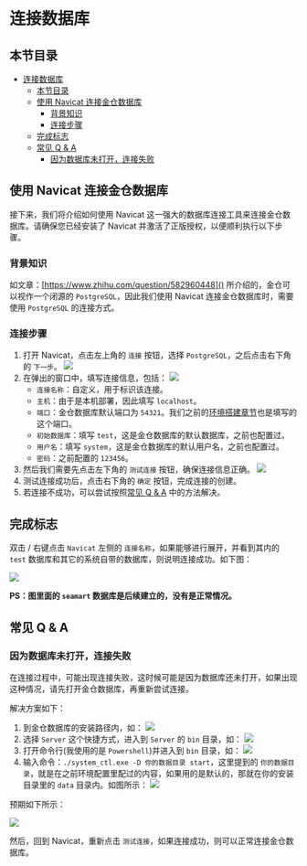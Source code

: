 # 连接数据库

## 本节目录

- [连接数据库](#连接数据库)
  - [本节目录](#本节目录)
  - [使用 Navicat 连接金仓数据库](#使用-navicat-连接金仓数据库)
    - [背景知识](#背景知识)
    - [连接步骤](#连接步骤)
  - [完成标志](#完成标志)
  - [常见 Q \& A](#常见-q--a)
    - [因为数据库未打开，连接失败](#因为数据库未打开连接失败)

## 使用 Navicat 连接金仓数据库

接下来，我们将介绍如何使用 Navicat 这一强大的数据库连接工具来连接金仓数据库。请确保您已经安装了 Navicat 并激活了正版授权，以便顺利执行以下步骤。

### 背景知识

如文章：[https://www.zhihu.com/question/582960448]() 所介绍的，金仓可以视作一个闭源的 `PostgreSQL`，因此我们使用 Navicat 连接金仓数据库时，需要使用 `PostgreSQL` 的连接方式。

### 连接步骤

1. 打开 Navicat，点击左上角的 `连接` 按钮，选择 `PostgreSQL`，之后点击右下角的 `下一步`。
   ![](./imgs/connect-db/choose_way.png)
2. 在弹出的窗口中，填写连接信息，包括：
   ![](./imgs/connect-db/message.png)
   - `连接名称`：自定义，用于标识该连接。
   - `主机`：由于是本机部署，因此填写 `localhost`。
   - `端口`：金仓数据库默认端口为 `54321`。我们之前的[环境搭建章节](./kb-deploy.md#图形化安装)也是填写的这个端口。
   - `初始数据库`：填写 `test`，这是金仓数据库的默认数据库，之前也配置过。
   - `用户名`：填写 `system`，这是金仓数据库的默认用户名，之前也配置过。
   - `密码`：之前配置的 `123456`。
3. 然后我们需要先点击左下角的 `测试连接` 按钮，确保连接信息正确。
   ![](./imgs/connect-db/test_ok.png)
4. 测试连接成功后，点击右下角的 `确定` 按钮，完成连接的创建。
5. 若连接不成功，可以尝试按照[常见 Q & A](#常见-q--a) 中的方法解决。

## 完成标志

双击 / 右键点击 `Navicat` 左侧的 `连接名称`，如果能够进行展开，并看到其内的 `test` 数据库和其它的系统自带的数据库，则说明连接成功。如下图：

![](./imgs/connect-db/finish.png)

**PS：图里面的 `seamart` 数据库是后续建立的，没有是正常情况。**

## 常见 Q & A

### 因为数据库未打开，连接失败

在连接过程中，可能出现连接失败，这时候可能是因为数据库还未打开，如果出现这种情况，请先打开金仓数据库，再重新尝试连接。

解决方案如下：

1. 到金仓数据库的安装路径内，如：
   ![](./imgs/start_db/install_path.png)
2. 选择 `Server` 这个快捷方式，进入到 `Server` 的 `bin` 目录，如：
   ![](./imgs/start_db/server_bin.png)
3. 打开命令行(我使用的是 `Powershell`)并进入到 `bin` 目录，如：
   ![](./imgs/start_db/kb_psl.png)
4. 输入命令：`./system_ctl.exe -D 你的数据目录 start`，这里提到的 `你的数据目录`，就是在之前环境配置里配过的内容，如果用的是默认的，那就在你的安装目录里的 `data` 目录内。如图所示：
   ![](./imgs/start_db/cmd.png)

预期如下所示：

![](./imgs/start_db/finish.png)

然后，回到 Navicat，重新点击 `测试连接`，如果连接成功，则可以正常连接金仓数据库。
